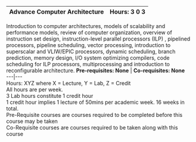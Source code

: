 **Advance Computer Architecture** | **Hours: 3 0 3**  
---|---  
Introduction to computer architectures, models of scalability and performance models, review of computer organization, overview of instruction set design, instruction-level parallel processors (ILP) , pipelined processors, pipeline scheduling, vector processing, introduction to superscalar and VLIW/EPIC processors, dynamic scheduling, branch prediction, memory design, I/O system optimizing compilers, code scheduling for ILP processors, multiprocessing and introduction to reconfigurable architecture.
**Pre-requisites: None** | **Co-requisites: None**  
---|---  
Hours: XYZ where X = Lecture, Y = Lab, Z = Credit  
All hours are per week.  
3 Lab hours constitute 1 credit hour  
1 credit hour implies 1 lecture of 50mins per academic week. 16 weeks in total.  
Pre-Requisite courses are courses required to be completed before this course may be taken  
Co-Requisite courses are courses required to be taken along with this course
